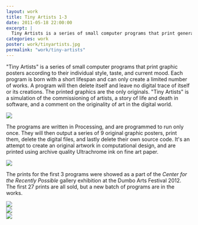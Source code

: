 ```yaml
---
layout: work
title: Tiny Artists 1-3
date: 2011-05-18 22:00:00
excerpt: |
  Tiny Artists is a series of small computer programs that print generative graphic posters. Each program is born with a short lifespan and can only create a a limited number of works. A program will then delete itself and leave no digital trace of itself or its creations. The printed graphics are the only originals
categories: work
poster: work/tinyartists.jpg
permalink: "work/tiny-artists"
---
```


"Tiny Artists" is a series of small computer programs that print graphic posters according to their individual style, taste, and current mood. Each program is born with a short lifespan and can only create a limited number of works. A program will then delete itself and leave no digital trace of itself or its creations. The printed graphics are the only originals. "Tiny Artists" is a simulation of the commissioning of artists, a story of life and death in software, and a comment on the originality of art in the digital world.

<div class="wide-750">
  <img src="{% asset_path work/tinyartists.jpg %}" />
</div>

The programs are written in Processing, and are programmed to run only once. They will then output a series of 9 original graphic posters, print them, delete the digital files, and lastly delete their own source code. It's an attempt to create an original artwork in computational design, and are printed using archive quality Ultrachrome ink on fine art paper.

<div class="wide-750">
  <img src="{% asset_path work/tiny_artist1.jpg %}" />
</div>

The prints for the first 3 programs were showed as a part of the *Center for the Recently Possible* gallery exhibition at the Dumbo Arts Festival 2012. The first 27 prints are all sold, but a new batch of programs are in the works.

<div class="wide-750">
  <img src="{% asset_path work/tiny_artist2.jpg %}" />
</div>

<div class="wide-750">
  <img src="{% asset_path work/tiny_artist3.jpg %}" />
</div>

<img src="{% asset_path work/tinyartists2.jpg %}" />